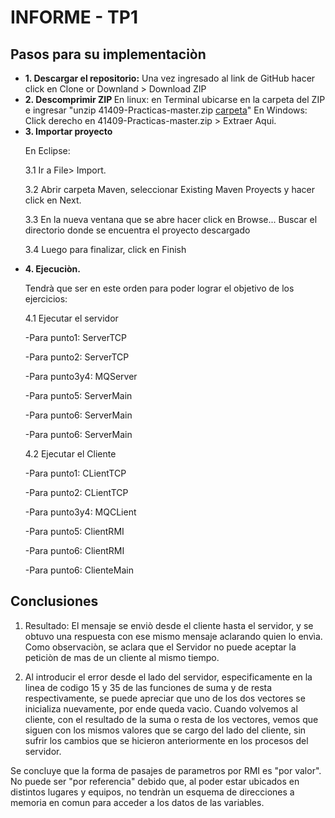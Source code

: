 ﻿# INFORME - TP1
 
## Pasos para su implementaciòn
<ul>
  <li>
    <b>1. Descargar el repositorio:</b>
    Una vez ingresado al link de GitHub hacer click en Clone or Downland > Download ZIP 
  </li>
  <li>
    <b>2. Descomprimir ZIP </b>
    En linux: en Terminal ubicarse en la carpeta del ZIP e ingresar "unzip  41409-Practicas-master.zip  <u>carpeta</u>"
    En Windows: Click derecho en 41409-Practicas-master.zip > Extraer Aqui.
  </li>
  <li>
    <b> 3. Importar proyecto</b> 
    <p>En Eclipse: </p> 
              <p> 3.1 Ir a File> Import. </p> 
              <p> 3.2 Abrir carpeta Maven, seleccionar Existing Maven Proyects y hacer click en Next. </p>
              <p> 3.3 En la nueva ventana que se abre hacer click en Browse... Buscar el directorio donde se encuentra el proyecto    
                   descargado</p>
              <p> 3.4 Luego para finalizar, click en Finish</p>
  </li>
   <li>
    <b>4. Ejecuciòn.</b>
    <p>Tendrà que ser en este orden para poder lograr el objetivo de los ejercicios: </p>
       <p>4.1 Ejecutar el servidor </p>
          <p>  -Para punto1: ServerTCP </p>
           <p> -Para punto2: ServerTCP </p>
           <p> -Para punto3y4: MQServer </p>
           <p> -Para punto5: ServerMain </p>
           <p> -Para punto6: ServerMain </p>
           <p> -Para punto6: ServerMain </p>
       <p> 4.2 Ejecutar el Cliente
           <p> -Para punto1: CLientTCP </p>
           <p> -Para punto2: CLientTCP </p>
           <p> -Para punto3y4: MQCLient </p>
           <p> -Para punto5: ClientRMI </p>
           <p> -Para punto6: ClientRMI </p>
           <p> -Para punto6: ClienteMain </p>
   </li>
</ul>

## Conclusiones
1) Resultado: El mensaje se enviò desde el cliente hasta el servidor, y se obtuvo una respuesta con ese mismo mensaje aclarando quien lo envìa. Como observaciòn, se aclara que el Servidor no puede aceptar la peticiòn de mas de un cliente al mismo tiempo.

6) Al introducir el error desde el lado del servidor, especificamente en la linea de codigo 15 y 35 de las funciones de suma y de resta respectivamente, se puede apreciar que uno de los dos vectores se inicializa nuevamente, por ende queda vacìo. 
Cuando volvemos al cliente, con el resultado de la suma o resta de los vectores, vemos que siguen con los mismos valores que se cargo del lado del cliente, sin sufrir los cambios que se hicieron anteriormente en los procesos del servidor. 
<p>Se concluye que la forma de pasajes de parametros por RMI es "por valor". No puede ser "por referencia" debido que, al poder estar ubicados en distintos lugares y equipos, no tendràn un esquema de direcciones a memoria en comun para acceder a los datos de las variables.</p>

